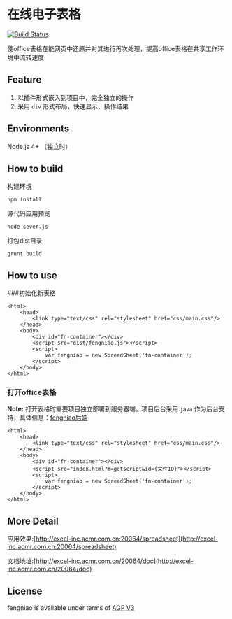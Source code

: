 # 在线电子表格
[![Build Status](https://travis-ci.org/iCloudWorkGroup/fengniao.svg?branch=master)](https://travis-ci.org/iCloudWorkGroup/fengniao)

使office表格在能网页中还原并对其进行再次处理，提高office表格在共享工作环境中流转速度

## Feature

1. 以插件形式嵌入到项目中，完全独立的操作
2. 采用 `div` 形式布局，快速显示、操作结果

## Environments

Node.js 4+ （独立时）

## How to build
构建环境

	npm install

源代码应用预览

    node sever.js

打包dist目录

    grunt build

## How to use

###初始化新表格

	<html>
		<head>
			<link type="text/css" rel="stylesheet" href="css/main.css"/>
		</head>
		<body>
		    <div id="fn-container"></div>
			<script src="dist/fengniao.js"></script>
			<script>
		    	var fengniao = new SpreadSheet('fn-container');
			</script>
		</body>
	</html>

### 打开office表格

**Note:** 打开表格时需要项目独立部署到服务器端。项目后台采用 `java` 作为后台支持，具体信息：[fengniao后端](https://github.com/iCloudWorkGroup/table)

	<html>
		<head>
			<link type="text/css" rel="stylesheet" href="css/main.css"/>
		</head>
		<body>
		    <div id="fn-container"></div>
			<script src="index.html?m=getscript&id={文件ID}"></script>
			<script>
		    	var fengniao = new SpreadSheet('fn-container');
			</script>
		</body>
	</html>

## More Detail

应用效果:[http://excel-inc.acmr.com.cn:20064/spreadsheet](http://excel-inc.acmr.com.cn:20064/spreadsheet)

文档地址:[http://excel-inc.acmr.com.cn/20064/doc](http://excel-inc.acmr.com.cn/20064/doc)

## License

fengniao is available under terms of [AGP V3](https://github.com/iCloudWorkGroup/fengniao/blob/master/LICENSE)
   
